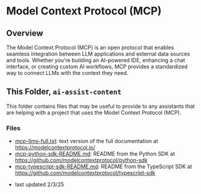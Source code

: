 # Model Context Protocol (MCP)

## Overview

The Model Context Protocol (MCP) is an open protocol that enables seamless integration between LLM applications and external data sources and tools. Whether you're building an AI-powered IDE, enhancing a chat interface, or creating custom AI workflows, MCP provides a standardized way to connect LLMs with the context they need.

## This Folder, `ai-assist-content`

This folder contains files that may be useful to provide to any assistants that are helping with a project
that uses the Model Context Protocol (MCP).

### Files

- [mcp-llms-full.txt](./mcp-llms-full.txt): text version of the full documentation at https://modelcontextprotocol.io/
- [mcp-python-sdk-README.md](./mcp-python-sdk-README.md): README from the Python SDK at https://github.com/modelcontextprotocol/python-sdk
- [mcp-typescript-sdk-README.md](./mcp-typescript-sdk-README.md): README from the TypeScript SDK at https://github.com/modelcontextprotocol/typescript-sdk

* last updated 2/3/25
